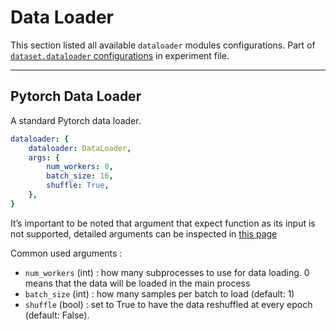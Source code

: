# Data Loader

This section listed all available `dataloader` modules configurations. Part of [`dataset.dataloader` configurations](../user-guides/experiment_file_config.md#dataset) in experiment file.

---

## Pytorch Data Loader

A standard Pytorch data loader.

```yaml
dataloader: {
    dataloader: DataLoader,
    args: {
        num_workers: 0,
        batch_size: 16,
        shuffle: True,
    },
}
```

It’s important to be noted that argument that expect function as its input is not supported, detailed arguments can be inspected in [this page](https://pytorch.org/docs/stable/data.html)

Common used arguments :

- `num_workers` (int) : how many subprocesses to use for data loading. 0 means that the data will be loaded in the main process
- `batch_size` (int) : how many samples per batch to load (default: 1)
- `shuffle` (bool) : set to True to have the data reshuffled at every epoch (default: False).


